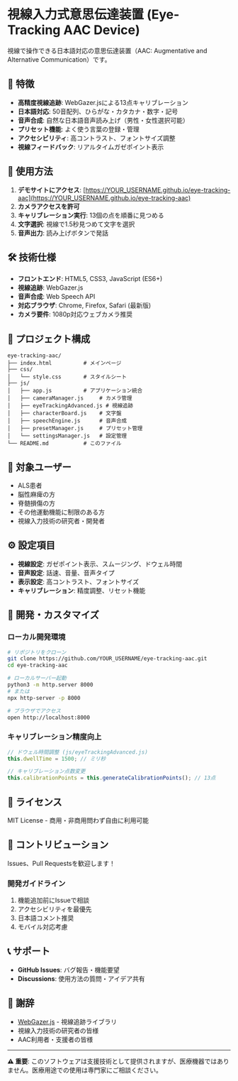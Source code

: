 # 視線入力式意思伝達装置 (Eye-Tracking AAC Device)

視線で操作できる日本語対応の意思伝達装置（AAC: Augmentative and Alternative Communication）です。

## 🌟 特徴

- **高精度視線追跡**: WebGazer.jsによる13点キャリブレーション
- **日本語対応**: 50音配列、ひらがな・カタカナ・数字・記号
- **音声合成**: 自然な日本語音声読み上げ（男性・女性選択可能）
- **プリセット機能**: よく使う言葉の登録・管理
- **アクセシビリティ**: 高コントラスト、フォントサイズ調整
- **視線フィードバック**: リアルタイムガゼポイント表示

## 🚀 使用方法

1. **デモサイトにアクセス**: [https://YOUR_USERNAME.github.io/eye-tracking-aac](https://YOUR_USERNAME.github.io/eye-tracking-aac)
2. **カメラアクセスを許可**
3. **キャリブレーション実行**: 13個の点を順番に見つめる
4. **文字選択**: 視線で1.5秒見つめて文字を選択
5. **音声出力**: 読み上げボタンで発話

## 🛠️ 技術仕様

- **フロントエンド**: HTML5, CSS3, JavaScript (ES6+)
- **視線追跡**: WebGazer.js
- **音声合成**: Web Speech API
- **対応ブラウザ**: Chrome, Firefox, Safari (最新版)
- **カメラ要件**: 1080p対応ウェブカメラ推奨

## 📁 プロジェクト構成

```
eye-tracking-aac/
├── index.html          # メインページ
├── css/
│   └── style.css       # スタイルシート
├── js/
│   ├── app.js          # アプリケーション統合
│   ├── cameraManager.js     # カメラ管理
│   ├── eyeTrackingAdvanced.js # 視線追跡
│   ├── characterBoard.js    # 文字盤
│   ├── speechEngine.js      # 音声合成
│   ├── presetManager.js     # プリセット管理
│   └── settingsManager.js   # 設定管理
└── README.md           # このファイル
```

## 🎯 対象ユーザー

- ALS患者
- 脳性麻痺の方
- 脊髄損傷の方
- その他運動機能に制限のある方
- 視線入力技術の研究者・開発者

## ⚙️ 設定項目

- **視線設定**: ガゼポイント表示、スムージング、ドウェル時間
- **音声設定**: 話速、音量、音声タイプ
- **表示設定**: 高コントラスト、フォントサイズ
- **キャリブレーション**: 精度調整、リセット機能

## 🔧 開発・カスタマイズ

### ローカル開発環境

```bash
# リポジトリをクローン
git clone https://github.com/YOUR_USERNAME/eye-tracking-aac.git
cd eye-tracking-aac

# ローカルサーバー起動
python3 -m http.server 8000
# または
npx http-server -p 8000

# ブラウザでアクセス
open http://localhost:8000
```

### キャリブレーション精度向上

```javascript
// ドウェル時間調整 (js/eyeTrackingAdvanced.js)
this.dwellTime = 1500; // ミリ秒

// キャリブレーション点数変更
this.calibrationPoints = this.generateCalibrationPoints(); // 13点
```

## 📝 ライセンス

MIT License - 商用・非商用問わず自由に利用可能

## 🤝 コントリビューション

Issues、Pull Requestsを歓迎します！

### 開発ガイドライン

1. 機能追加前にIssueで相談
2. アクセシビリティを最優先
3. 日本語コメント推奨
4. モバイル対応考慮

## 📞 サポート

- **GitHub Issues**: バグ報告・機能要望
- **Discussions**: 使用方法の質問・アイデア共有

## 🙏 謝辞

- [WebGazer.js](https://webgazer.cs.brown.edu/) - 視線追跡ライブラリ
- 視線入力技術の研究者の皆様
- AAC利用者・支援者の皆様

---

**⚠️ 重要**: このソフトウェアは支援技術として提供されますが、医療機器ではありません。医療用途での使用は専門家にご相談ください。